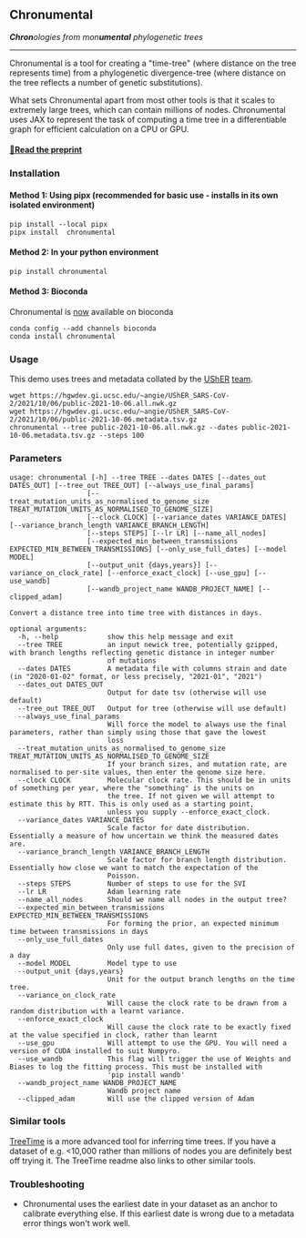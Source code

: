## Chronumental

***Chron**&#8203;ologies from mon&#8203;**umental** phylogenetic trees*

<hr>

Chronumental is a tool for creating a "time-tree" (where distance on the tree represents time) from a phylogenetic divergence-tree (where distance on the tree reflects a number of genetic substitutions).

What sets Chronumental apart from most other tools is that it scales to extremely large trees, which can contain millions of nodes. Chronumental uses JAX to represent the task of computing a time tree in a differentiable graph for efficient calculation on a CPU or GPU.

#### [📝Read the preprint](https://www.biorxiv.org/content/10.1101/2021.10.27.465994v1)

### Installation

#### Method 1: Using pipx (recommended for basic use - installs in its own isolated environment)

```
pip install --local pipx
pipx install  chronumental
```

#### Method 2: In your python environment

```
pip install chronumental
```

#### Method 3: Bioconda

Chronumental is [now](https://github.com/bioconda/bioconda-recipes/pull/34410) available on bioconda

```
conda config --add channels bioconda
conda install chronumental
```


### Usage

This demo uses trees and metadata collated by the [UShER](https://github.com/yatisht/usher) [team](https://hgwdev.gi.ucsc.edu/~angie/UShER_SARS-CoV-2/).

```
wget https://hgwdev.gi.ucsc.edu/~angie/UShER_SARS-CoV-2/2021/10/06/public-2021-10-06.all.nwk.gz
wget https://hgwdev.gi.ucsc.edu/~angie/UShER_SARS-CoV-2/2021/10/06/public-2021-10-06.metadata.tsv.gz
chronumental --tree public-2021-10-06.all.nwk.gz --dates public-2021-10-06.metadata.tsv.gz --steps 100
```

### Parameters

```
usage: chronumental [-h] --tree TREE --dates DATES [--dates_out DATES_OUT] [--tree_out TREE_OUT] [--always_use_final_params]
                   [--treat_mutation_units_as_normalised_to_genome_size TREAT_MUTATION_UNITS_AS_NORMALISED_TO_GENOME_SIZE]
                   [--clock CLOCK] [--variance_dates VARIANCE_DATES] [--variance_branch_length VARIANCE_BRANCH_LENGTH]
                   [--steps STEPS] [--lr LR] [--name_all_nodes]
                   [--expected_min_between_transmissions EXPECTED_MIN_BETWEEN_TRANSMISSIONS] [--only_use_full_dates] [--model MODEL]
                   [--output_unit {days,years}] [--variance_on_clock_rate] [--enforce_exact_clock] [--use_gpu] [--use_wandb]
                   [--wandb_project_name WANDB_PROJECT_NAME] [--clipped_adam]

Convert a distance tree into time tree with distances in days.

optional arguments:
  -h, --help            show this help message and exit
  --tree TREE           an input newick tree, potentially gzipped, with branch lengths reflecting genetic distance in integer number
                        of mutations
  --dates DATES         A metadata file with columns strain and date (in "2020-01-02" format, or less precisely, "2021-01", "2021")
  --dates_out DATES_OUT
                        Output for date tsv (otherwise will use default)
  --tree_out TREE_OUT   Output for tree (otherwise will use default)
  --always_use_final_params
                        Will force the model to always use the final parameters, rather than simply using those that gave the lowest
                        loss
  --treat_mutation_units_as_normalised_to_genome_size TREAT_MUTATION_UNITS_AS_NORMALISED_TO_GENOME_SIZE
                        If your branch sizes, and mutation rate, are normalised to per-site values, then enter the genome size here.
  --clock CLOCK         Molecular clock rate. This should be in units of something per year, where the "something" is the units on
                        the tree. If not given we will attempt to estimate this by RTT. This is only used as a starting point,
                        unless you supply --enforce_exact_clock.
  --variance_dates VARIANCE_DATES
                        Scale factor for date distribution. Essentially a measure of how uncertain we think the measured dates are.
  --variance_branch_length VARIANCE_BRANCH_LENGTH
                        Scale factor for branch length distribution. Essentially how close we want to match the expectation of the
                        Poisson.
  --steps STEPS         Number of steps to use for the SVI
  --lr LR               Adam learning rate
  --name_all_nodes      Should we name all nodes in the output tree?
  --expected_min_between_transmissions EXPECTED_MIN_BETWEEN_TRANSMISSIONS
                        For forming the prior, an expected minimum time between transmissions in days
  --only_use_full_dates
                        Only use full dates, given to the precision of a day
  --model MODEL         Model type to use
  --output_unit {days,years}
                        Unit for the output branch lengths on the time tree.
  --variance_on_clock_rate
                        Will cause the clock rate to be drawn from a random distribution with a learnt variance.
  --enforce_exact_clock
                        Will cause the clock rate to be exactly fixed at the value specified in clock, rather than learnt
  --use_gpu             Will attempt to use the GPU. You will need a version of CUDA installed to suit Numpyro.
  --use_wandb           This flag will trigger the use of Weights and Biases to log the fitting process. This must be installed with
                        'pip install wandb'
  --wandb_project_name WANDB_PROJECT_NAME
                        Wandb project name
  --clipped_adam        Will use the clipped version of Adam
```

### Similar tools

[TreeTime](https://github.com/neherlab/treetime) is a more advanced tool for inferring time trees. If you have a dataset of e.g. <10,000 rather than millions of nodes you are definitely best off trying it. The TreeTime readme also links to other similar tools.

### Troubleshooting

- Chronumental uses the earliest date in your dataset as an anchor to calibrate everything else. If this earliest date is wrong due to a metadata error things won't work well.

